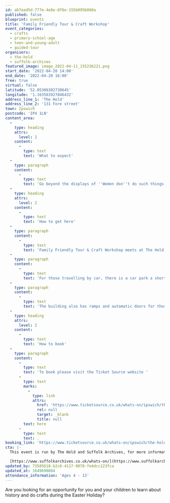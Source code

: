 ```yaml
---
id: ab7ead5d-777e-4e8e-8f6e-155b095b060a
published: false
blueprint: events
title: 'Family Friendly Tour & Craft Workshop'
event_categories:
  - crafts
  - primary-school-age
  - teen-and-young-adult
  - guided-tour
organisers:
  - the-hold
  - suffolk-archives
featured_image: image_2022-04-11_155236221.png
start_date: '2022-04-20 14:00'
end_date: '2022-04-20 16:00'
free: true
virtual: false
latitude: '52.05306302730645'
longitude: '1.163563927846432'
address_line_1: 'The Hold'
address_line_2: '131 Fore street'
town: Ipswich
postcode: 'IP4 1LN'
content_area:
  -
    type: heading
    attrs:
      level: 2
    content:
      -
        type: text
        text: 'What to expect'
  -
    type: paragraph
    content:
      -
        type: text
        text: 'Go beyond the displays of ''Women don''t do such things!'' exhibition at The Hold with a 30 minute family friendly tour from our exhibition team. Suffolk women past and present who have led change in their communities, careers and countries throughout history. Open a window on the world to hear more moving and poignant stories of women worldwide. Then take part in a fun and engaging craft workshop to create a unique suffragette rosette and medal for women in your family or community who have inspired you.'
  -
    type: heading
    attrs:
      level: 2
    content:
      -
        type: text
        text: 'How to get here'
  -
    type: paragraph
    content:
      -
        type: text
        text: 'Family Friendly Tour & Craft Workshop meets at The Hold, 131 Fore Street, Ipswich.'
  -
    type: paragraph
    content:
      -
        type: text
        text: 'For those travelling by car, there is a car park a short walk from the venue next to the student halls.'
  -
    type: paragraph
    content:
      -
        type: text
        text: 'The building also has ramps and automatic doors for those with accessibility needs.'
  -
    type: heading
    attrs:
      level: 2
    content:
      -
        type: text
        text: 'How to book'
  -
    type: paragraph
    content:
      -
        type: text
        text: 'To book please visit the Ticket Source website '
      -
        type: text
        marks:
          -
            type: link
            attrs:
              href: 'https://www.ticketsource.co.uk/whats-on/ipswich/the-hold/family-friendly-tour-craft-workshop/e-omoqal'
              rel: null
              target: _blank
              title: null
        text: here
      -
        type: text
        text: .
booking_link: 'https://www.ticketsource.co.uk/whats-on/ipswich/the-hold/family-friendly-tour-craft-workshop/e-omoqal'
cta: |-
  This event is run by The Hold and Suffolk Archives, for more information please get in touch via:

  [https://www.suffolkarchives.co.uk/whats-on/](https://www.suffolkarchives.co.uk/whats-on/)
updated_by: 73585618-b2c6-4117-9078-fe4dcc123fca
updated_at: 1649690884
attendance_information: 'Ages 4 - 13'
---
```

Are you looking for an opportunity for you and your children to learn about history and do crafts during the Easter Holiday?